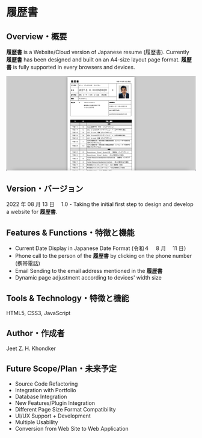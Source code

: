 # 履歴書

## Overview・概要

**履歴書** is a Website/Cloud version of Japanese resume (履歴書). Currently **履歴書** has been designed and built on an A4-size layout page format. **履歴書** is fully supported in every browsers and devices.

![Screenshot](images/cover-image.png)

## Version・バージョン

2022 年 08 月 13 日　 1.0 - Taking the initial first step to design and develop a website for **履歴書**.

## Features & Functions・特徴と機能

- Current Date Display in Japanese Date Format (令和４　 8 月　 11 日）
- Phone call to the person of the **履歴書** by clicking on the phone number (携帯電話)
- Email Sending to the email address mentioned in the **履歴書**
- Dynamic page adjustment according to devices' width size

## Tools & Technology・特徴と機能

HTML5, CSS3, JavaScript

## Author・作成者

Jeet Z. H. Khondker

## Future Scope/Plan・未来予定

- Source Code Refactoring
- Integration with Portfolio
- Database Integration
- New Features/Plugin Integration
- Different Page Size Format Compatibility
- UI/UX Support + Development
- Multiple Usability
- Conversion from Web Site to Web Application
